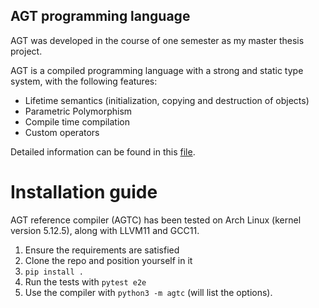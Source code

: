 ## AGT programming language

AGT was developed in the course of one semester as my master thesis project.

AGT is a compiled programming language with a strong and static type system, with the following features:

- Lifetime semantics (initialization, copying and destruction of objects)
- Parametric Polymorphism
- Compile time compilation
- Custom operators

Detailed information can be found in this [file](https://github.com/PetarMihalj/AGT/blob/master/AGT_master_thesis.pdf).

# Installation guide

AGT reference compiler (AGTC) has been tested on Arch Linux (kernel version 5.12.5), along with LLVM11 and GCC11.

1. Ensure the requirements are satisfied
2. Clone the repo and position yourself in it
3. `pip install .`
4. Run the tests with `pytest e2e`
5. Use the compiler with `python3 -m agtc` (will list the options).
